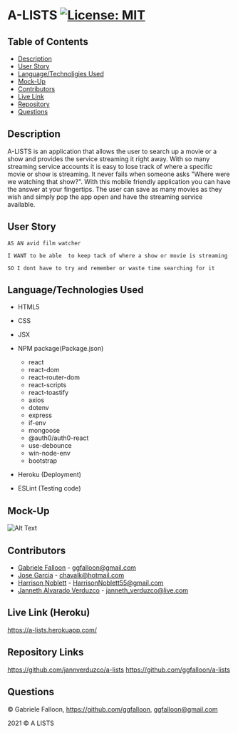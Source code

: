 # A-LISTS [![License: MIT](https://img.shields.io/badge/License-MIT-yellow.svg)](https://opensource.org/licenses/MIT)

## Table of Contents
  * [Description](#Description)
  * [User Story](#User-Story)
  * [Language/Technoligies Used](#Language/Technologies-Used)
  * [Mock-Up](#Mock-Up)    
  * [Contributors](#Contributors)
  * [Live Link](#Live-Link)
  * [Repository](#Repository-Link)
  * [Questions](#Questions)


## Description 

A-LISTS is an application that allows the user to search up a movie or a show and provides the service streaming it right away. With so many streaming service accounts it is easy to lose track of where a specific movie or show is streaming. It never fails when someone asks "Where were we watching that show?". With this mobile friendly application you can have the answer at your fingertips. The user can save as many movies as they wish and simply pop the app open and have the streaming service available.
 

## User Story
```
AS AN avid film watcher

I WANT to be able  to keep tack of where a show or movie is streaming

SO I dont have to try and remember or waste time searching for it  
```

## Language/Technologies Used
* HTML5
* CSS
* JSX
* NPM package(Package.json)
   * react
   * react-dom
   * react-router-dom
   * react-scripts
   * react-toastify
   * axios
   * dotenv
   * express
   * if-env
   * mongoose
   * @auth0/auth0-react
   * use-debounce
   * win-node-env
   * bootstrap
   
* Heroku (Deployment)
* ESLint (Testing code)

## Mock-Up 

![Alt Text](client/src/img/aLists3.gif)


## Contributors
* [Gabriele Falloon](https://github.com/ggfalloon) - ggfalloon@gmail.com
* [Jose Garcia](https://github.com/chavalk) - chavalk@hotmail.com
* [Harrison Noblett](https://github.com/HarrisonNoblett) - HarrisonNoblett55@gmail.com
* [Janneth Alvarado Verduzco](https://github.com/jannverduzco) - janneth_verduzco@live.com

## Live Link (Heroku)
https://a-lists.herokuapp.com/ 

## Repository Links
https://github.com/jannverduzco/a-lists
https://github.com/ggfalloon/a-lists


## Questions
© Gabriele Falloon, https://github.com/ggfalloon, ggfalloon@gmail.com


2021 © A LISTS
